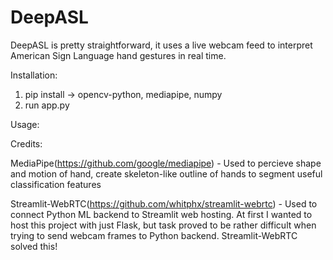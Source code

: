 # DeepASL

DeepASL is pretty straightforward, it uses a live webcam feed to interpret American Sign Language hand gestures in real time.

Installation:
1. pip install -> opencv-python, mediapipe, numpy
2. run app.py

Usage:

Credits:

MediaPipe(https://github.com/google/mediapipe) - Used to percieve shape and motion of hand, create skeleton-like outline of hands to segment useful classification features

Streamlit-WebRTC(https://github.com/whitphx/streamlit-webrtc) - Used to connect Python ML backend to Streamlit web hosting. At first I wanted to host this project with just Flask, but task proved to be rather difficult when trying to send webcam frames to Python backend. Streamlit-WebRTC solved this!

